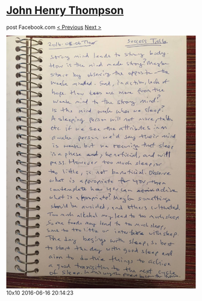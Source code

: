 # [John Henry Thompson](../README.md)
post Facebook.com
[< Previous](2016-06-16-3.md) [Next >](2016-06-16-5.md)

[![](../media/2016-06-16/10x10-13.jpg)](../README.md)
10x10
2016-06-16 20:14:23